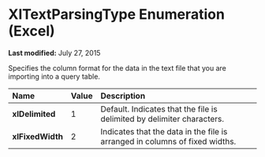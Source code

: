 
# XlTextParsingType Enumeration (Excel)

 **Last modified:** July 27, 2015

Specifies the column format for the data in the text file that you are importing into a query table.


|**Name**|**Value**|**Description**|
|:-----|:-----|:-----|
| **xlDelimited**|1|Default. Indicates that the file is delimited by delimiter characters.|
| **xlFixedWidth**|2|Indicates that the data in the file is arranged in columns of fixed widths.|
